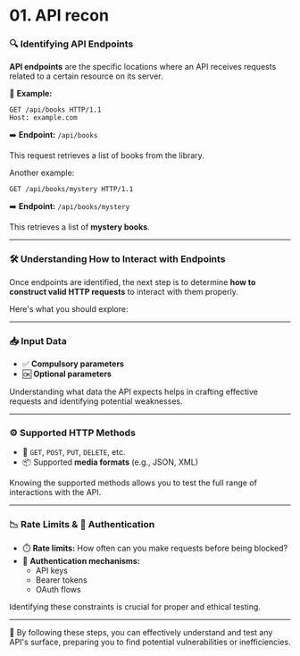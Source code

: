 # 01. API recon

### 🔍 Identifying API Endpoints

**API endpoints** are the specific locations where an API receives requests related to a certain resource on its server.

📘 **Example:**

```
GET /api/books HTTP/1.1
Host: example.com
```

➡️ **Endpoint:** `/api/books`

This request retrieves a list of books from the library.

Another example:

```
GET /api/books/mystery HTTP/1.1
```

➡️ **Endpoint:** `/api/books/mystery`

This retrieves a list of **mystery books**.

---

### 🛠️ Understanding How to Interact with Endpoints

Once endpoints are identified, the next step is to determine **how to construct valid HTTP requests** to interact with them properly.

Here's what you should explore:

---

### 📥 Input Data

- ✅ **Compulsory parameters**
- 🆗 **Optional parameters**

Understanding what data the API expects helps in crafting effective requests and identifying potential weaknesses.

---

### ⚙️ Supported HTTP Methods

- 🔄 `GET`, `POST`, `PUT`, `DELETE`, etc.
- 📦 Supported **media formats** (e.g., JSON, XML)

Knowing the supported methods allows you to test the full range of interactions with the API.

---

### 📉 Rate Limits & 🔐 Authentication

- ⏱️ **Rate limits:** How often can you make requests before being blocked?
- 🔑 **Authentication mechanisms:**
    - API keys
    - Bearer tokens
    - OAuth flows

Identifying these constraints is crucial for proper and ethical testing.

---

🧠 By following these steps, you can effectively understand and test any API's surface, preparing you to find potential vulnerabilities or inefficiencies.
